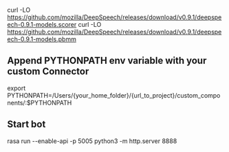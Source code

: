 curl -LO https://github.com/mozilla/DeepSpeech/releases/download/v0.9.1/deepspeech-0.9.1-models.scorer
curl -LO https://github.com/mozilla/DeepSpeech/releases/download/v0.9.1/deepspeech-0.9.1-models.pbmm


## Append PYTHONPATH env variable with your custom Connector

export PYTHONPATH=/Users/{your_home_folder}/{url_to_project}/custom_components/:$PYTHONPATH

## Start bot
rasa run --enable-api -p 5005
python3 -m http.server 8888

